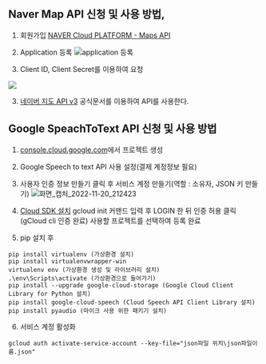 ## Naver Map API 신청 및 사용 방법,

1. 회원가입
[NAVER Cloud PLATFORM - Maps API](https://www.ncloud.com/product/applicationService/maps)

2. Application 등록
![application 등록](https://velog.velcdn.com/images/kaydennna92/post/b382f149-9422-49c2-8353-e4d75396d861/image.png)

2. Client ID, Client Secret를 이용하여 요청

![](https://velog.velcdn.com/images/kaydennna92/post/db0440d4-eeb0-4a7e-893b-a360c4d1efb8/image.png)

3. [네이버 지도 API v3](https://navermaps.github.io/maps.js.ncp/) 공식문서를 이용하여 API를 사용한다. 

## Google SpeachToText API 신청 및 사용 방법
1. [console.cloud.google.com](https://console.cloud.google.com/)에서 프로젝트 생성

2. Google Speech to text API 사용 설정(결제 계정정보 필요)

3. 사용자 인증 정보 만들기 클릭 후 서비스 계정 만들기(역할 : 소유자, JSON 키 만들기)
![화면_캡처_2022-11-20_212423](/uploads/46d72a3c3d06329389c52b1fed8f050c/화면_캡처_2022-11-20_212423.png)

4. [Cloud SDK 설치](https://cloud.google.com/sdk)
gcloud init 커맨드 입력 후 LOGIN 한 뒤 인증 허용 클릭(gCloud cli 인증 완료)
사용할 프로젝트를 선택하여 등록 완료

5. pip 설치 후
```
pip install virtualenv (가상환경 설치)
pip install virtualenvwrapper-win
virtualenv env (가상환경 생성 및 라이브러리 설치)
.\env\Scripts\activate (가상환경으로 들어가기)
pip install --upgrade google-cloud-storage (Google Cloud Client Library for Python 설치)
pip install google-cloud-speech (Cloud Speech API Client Library 설치)
pip install pyaudio (마이크 사용 위한 패키기 설치)
```

6. 서비스 계정 활성화
```
gcloud auth activate-service-account --key-file="json파일 위치\json파일이름.json"
```


